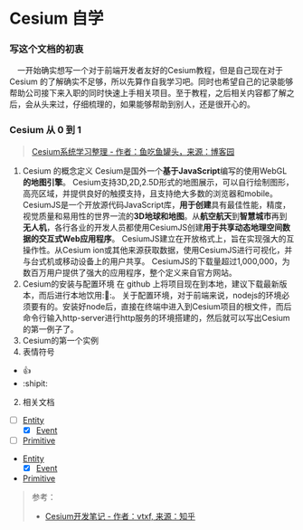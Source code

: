 # **Cesium 自学**

### 写这个文档的初衷
&emsp;一开始确实想写一个对于前端开发者友好的Cesium教程，但是自己现在对于 Cesium 的了解确实不足够，所以先算作自我学习吧。同时也希望自己的记录能够帮助公司接下来入职的同时快速上手相关项目。至于教程，之后相关内容都了解之后，会从头来过，仔细梳理的，如果能够帮助到别人，还是很开心的。
### Cesium 从 0 到 1
<!-- ###### 刚才冒出来一个思路：可以依照 cesium 项目从0到1的过程来学习，毕竟这段时间上班确实也就是看文档了。那就全身心的看看。 -->
> [Cesium系统学习整理 - 作者：鱼吃鱼罐头，来源：博客园](https://www.cnblogs.com/yxd000/p/13743778.html)
  1. Cesium 的概念定义
    Cesium是国外一个**基于JavaScript**编写的使用WebGL**的地图引擎**。
    Cesium支持3D,2D,2.5D形式的地图展示，可以自行绘制图形，高亮区域，并提供良好的触摸支持，且支持绝大多数的浏览器和mobile。
    CesiumJS是一个开放源代码JavaScript库，**用于创建**具有最佳性能，精度，视觉质量和易用性的世界一流的**3D地球和地图**。从**航空航天**到**智慧城市**再到**无人机**，各行各业的开发人员都使用CesiumJS创建**用于共享动态地理空间数据的交互式Web应用程序**。
    CesiumJS建立在开放格式上，旨在实现强大的互操作性。从Cesium ion或其他来源获取数据，使用CesiumJS进行可视化，并与台式机或移动设备上的用户共享。
    CesiumJS的下载量超过1,000,000，为数百万用户提供了强大的应用程序，整个定义来自官方网站。
  2. Cesium的安装与配置环境
    在 github 上将项目现在到本地，建议下载最新版本，而后进行本地饮用:🚰:。
    关于配置环境，对于前端来说，nodejs的环境必须要有的。安装好node后，直接在终端中进入到Cesium项目的根文件，而后命令行输入http-server进行http服务的环境搭建的，然后就可以写出Cesium的第一例子了。
  3. Cesium的第一个实例
1. 表情符号
  - :+1:
  - :shipit:
2. 相关文档
  - [ ] [Entity](Cesium-Entity.md)
    - [x] [Event](Cesium-Event.md)
  - [ ] [Primitive](Cesium-Primitive.md)

<!-- Primitive -->

* [Entity](Cesium-Entity.md)
  * [x] [Event](Cesium-Event.md)
* [Primitive](Cesium-Primitive.md)

> 参考：
> - [Cesium开发笔记 - 作者：vtxf, 来源：知乎](https://zhuanlan.zhihu.com/p/80904975)
